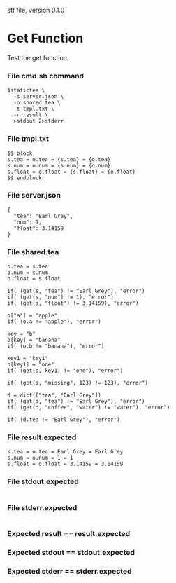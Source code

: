 stf file, version 0.1.0

# Get Function

Test the get function.

### File cmd.sh command

~~~
$statictea \
  -s server.json \
  -o shared.tea \
  -t tmpl.txt \
  -r result \
  >stdout 2>stderr
~~~

### File tmpl.txt

~~~
$$ block
s.tea = o.tea = {s.tea} = {o.tea}
s.num = o.num = {s.num} = {o.num}
s.float = o.float = {s.float} = {o.float}
$$ endblock
~~~

### File server.json

~~~
{
  "tea": "Earl Grey",
  "num": 1,
  "float": 3.14159
}
~~~

### File shared.tea

~~~
o.tea = s.tea
o.num = s.num
o.float = s.float

if( (get(s, "tea") != "Earl Grey"), "error")
if( (get(s, "num") != 1), "error")
if( (get(s, "float") != 3.14159), "error")

o["a"] = "apple"
if( (o.a != "apple"), "error")

key = "b"
o[key] = "banana"
if( (o.b != "banana"), "error")

key1 = "key1"
o[key1] = "one"
if( (get(o, key1) != "one"), "error")

if( (get(s, "missing", 123) != 123), "error")

d = dict(["tea", "Earl Grey"])
if( (get(d, "tea") != "Earl Grey"), "error")
if( (get(d, "coffee", "water") != "water"), "error")

if( (d.tea != "Earl Grey"), "error")

~~~

### File result.expected

~~~
s.tea = o.tea = Earl Grey = Earl Grey
s.num = o.num = 1 = 1
s.float = o.float = 3.14159 = 3.14159
~~~

### File stdout.expected

~~~
~~~

### File stderr.expected

~~~
~~~

### Expected result == result.expected
### Expected stdout == stdout.expected
### Expected stderr == stderr.expected
